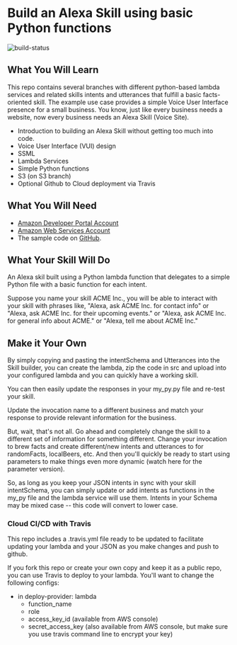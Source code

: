 # Build an Alexa Skill using basic Python functions

![build-status](https://travis-ci.org/wray/alexa_python.svg?branch=master "build-status")

## What You Will Learn

This repo contains several branches with different python-based lambda
services and related skills intents and utterances that fulfill a basic facts-oriented skill. The example use
case provides a simple Voice User Interface presence for a small
business. You know, just like every business needs a website, now
every business needs an Alexa Skill (Voice Site).

* Introduction to building an Alexa Skill without getting too much
into code.
* Voice User Interface (VUI) design
* SSML
* Lambda Services
* Simple Python functions
* S3 (on S3 branch)
* Optional Github to Cloud deployment via Travis

## What You Will Need

* [Amazon Developer Portal Account](http://developer.amazon.com)
* [Amazon Web Services Account](http://aws.amazon.com/)
* The sample code on [GitHub](https://github.com/techemstudios/alexa_python).

## What Your Skill Will Do

An Alexa skil built using a Python lambda function that delegates to a
simple Python file with a basic function for each intent.

Suppose you name your skill ACME Inc., you will be able to interact
with your skill with phrases like, "Alexa, ask ACME Inc. for contact
info" or "Alexa, ask ACME Inc. for their upcoming events." or "Alexa,
ask ACME Inc. for general info about ACME." or "Alexa, tell me about
ACME Inc."

## Make it Your Own

By simply copying and pasting the
intentSchema and Utterances into the Skill builder, you can create the
lambda, zip the code in src and upload into your configured lambda and you can quickly have
a working skill.

You can then easily update the responses in your my_py.py file and
re-test your skill.

Update the invocation name to a different business and match your
response to provide relevant information for the business.

But, wait, that's not all. Go ahead and completely change the skill to
a different set of information for something different. Change your
invocation to brew facts and create different/new intents and
utterances to for randomFacts, localBeers, etc. And then you'll
quickly be ready to start using parameters to make things even more
dynamic (watch here for the parameter version).

So, as long as you keep your JSON intents in sync with your skill intentSchema, you can
simply update or add intents as functions in the my_py file and the lambda service will use them.
Intents in your Schema may be mixed case -- this code will convert to lower case.

### Cloud CI/CD with Travis

This repo includes a .travis.yml file ready to be updated to
facilitate updating your lambda and your JSON as you make changes and
push to github.

If you fork this repo or create your own copy and keep it as a public repo, you can use
Travis to deploy to your lambda. You'll want to change the following configs:

* in deploy-provider: lambda
  * function_name
  * role
  * access_key_id (available from AWS console)
  * secret_access_key (also available from AWS console, but make sure you use travis command line to encrypt your key)

